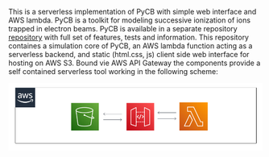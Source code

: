 This is a serverless implementation of PyCB with simple web interface and AWS lambda.
PyCB is a toolkit for modeling successive ionization of ions trapped in electron beams.
PyCB is available in a separate repository [repository](https://github.com/AndyShor/PyCB) with full set of features, tests and information.
This repository containes a simulation core of PyCB, an AWS lambda function acting as a serverless backend, and
static (html.css, js) client side web interface for hosting on AWS S3. Bound vie AWS API Gateway the components
provide a self contained serverless tool working in the following scheme: 

![short scheme](/images/short_scheme.PNG)
